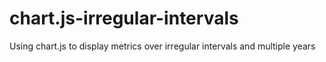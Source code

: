 # chart.js-irregular-intervals
Using chart.js to display metrics over irregular intervals and multiple years
